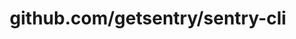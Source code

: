 ---
layout: post
title: github.com/getsentry/sentry-cli
categories: link
tags: [انگلیسی, برنامه‌نویسی]
---